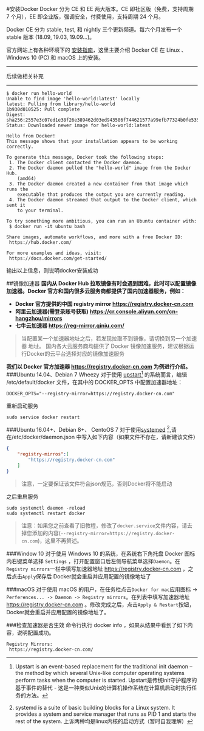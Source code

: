 #安装Docker
Docker 分为 CE 和 EE 两大版本。CE 即社区版（免费，支持周期 7 个月），EE 即企业版，强调安全，付费使用，支持周期 24 个月。

Docker CE 分为 stable, test, 和 nightly 三个更新频道。每六个月发布一个 stable 版本 (18.09, 19.03, 19.09...)。

官方网站上有各种环境下的 [安装指南](https://docs.docker.com/install/)，这里主要介绍 Docker CE 在 Linux 、 Windows 10 (PC) 和 macOS 上的安装。

---

后续做相关补充

---

```shell
$ docker run hello-world
Unable to find image 'hello-world:latest' locally
latest: Pulling from library/hello-world
1b930d010525: Pull complete
Digest: sha256:2557e3c07ed1e38f26e389462d03ed943586f744621577a99efb77324b0fe535
Status: Downloaded newer image for hello-world:latest

Hello from Docker!
This message shows that your installation appears to be working correctly.

To generate this message, Docker took the following steps:
 1. The Docker client contacted the Docker daemon.
 2. The Docker daemon pulled the "hello-world" image from the Docker Hub.
    (amd64)
 3. The Docker daemon created a new container from that image which runs the
    executable that produces the output you are currently reading.
 4. The Docker daemon streamed that output to the Docker client, which sent it
    to your terminal.

To try something more ambitious, you can run an Ubuntu container with:
 $ docker run -it ubuntu bash

Share images, automate workflows, and more with a free Docker ID:
 https://hub.docker.com/

For more examples and ideas, visit:
 https://docs.docker.com/get-started/
```
输出以上信息，则说明docker安装成功


##镜像加速器
__国内从 Docker Hub 拉取镜像有时会遇到困难，此时可以配置镜像加速器。Docker 官方和国内很多云服务商都提供了国内加速器服务，例如：__
* **Docker 官方提供的中国 registry mirror https://registry.docker-cn.com**
* **阿里云加速器(需登录账号获取) https://cr.console.aliyun.com/cn-hangzhou/mirrors**
* **七牛云加速器 https://reg-mirror.qiniu.com/**
>当配置某一个加速器地址之后，若发现拉取不到镜像，请切换到另一个加速器 地址。
国内各大云服务商均提供了 Docker 镜像加速服务，建议根据运行Docker的云平台选择对应的镜像加速服务

__我们以 Docker 官方加速器 https://registry.docker-cn.com 为例进行介绍。__
###Ubuntu 14.04、Debian 7 Wheezy
对于使用 [upstart](https://en.wikipedia.org/wiki/Upstart_(software))[^1] 的系统而言，编辑 /etc/default/docker 文件，在其中的 DOCKER_OPTS 中配置加速器地址：
```shell
DOCKER_OPTS="--registry-mirror=https://registry.docker-cn.com"
```
重新启动服务
```shell
sudo service docker restart
```
###Ubuntu 16.04+、Debian 8+、 CentoOS 7
对于使用[systemed](https://www.freedesktop.org/wiki/Software/systemd/) [^2],请在/etc/docker/daemon.json 中写入如下内容（如果文件不存在，请新建该文件）
```json
{  
    "registry-mirros":[
        "https://registry.docker-cn.com"
    ]
}
```
>注意，一定要保证该文件符合json规范，否则Docker将不能启动

之后重启服务
```shell
sudo systemctl daemon -reload
sudo systemctl restart docker
```
>注意：如果您之前查看了旧教程，修改了`docker.service`文件内容，请去掉您添加的内容(`--registry-mirror=https://registry.docker-cn.com`)，这里不再赘述。

###Window 10
对于使用 Windows 10 的系统，在系统右下角托盘 Docker 图标内右键菜单选择 `Settings` ，打开配置窗口后左侧导航菜单选择`Daemon`。在`Registry mirrors`一栏中填写加速器地址 https://registry.docker-cn.com ，之后点击`Apply`保存后 Docker就会重启并应用配置的镜像地址了

###macOS
对于使用 macOS 的用户，在任务栏点击`Docker for mac`应用图标 -> `Perferences... -> Daemon -> Registry mirrors`。在列表中填写加速器地址
https://registry.docker-cn.com 。修改完成之后，点击`Apply & Restart`按钮，Docker就会重启并应用配置的镜像地址了。

###检查加速器是否生效
命令行执行 docker info ，如果从结果中看到了如下内容，说明配置成功。
```shell
Registry Mirrors:
 https://registry.docker-cn.com/
```


[^1]:Upstart is an event-based replacement for the traditional init daemon – the method by which several Unix-like computer operating systems perform tasks when the computer is started.
Upstart是传统init守护程序的基于事件的替代 - 这是一种类似Unix的计算机操作系统在计算机启动时执行任务的方法。
[^2]:systemd is a suite of basic building blocks for a Linux system. It provides a system and service manager that runs as PID 1 and starts the rest of the system. 
上诉两种均是linux内核的启动方式（暂时自我理解）